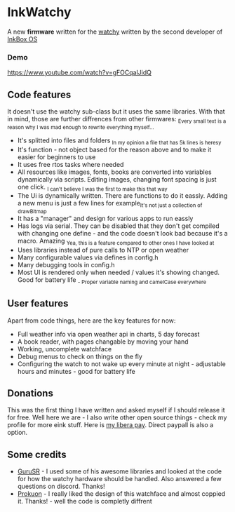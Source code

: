 # InkWatchy
A new **firmware** written for the [watchy](https://watchy.sqfmi.com/) written by the second developer of [InkBox OS](https://inkbox.ddns.net/)

### Demo
https://www.youtube.com/watch?v=gFOCqalJidQ

## Code features
It doesn't use the watchy sub-class but it uses the same libraries. With that in mind, those are further diffrences from other firmwares:
<sub>Every small text is a reason why I was mad enough to rewrite everything myself...</sub>
- It's splitted into files and folders <sub>In my opinion a file that has 5k lines is heresy</sub>
- It's function - not object based for the reason above and to make it easier for beginners to use
- It uses free rtos tasks where needed
- All resources like images, fonts, books are converted into variables dynamically via scripts. Editing images, changing font spacing is just one click. <sub>I can't believe I was the first to make this that way</sub>
- The Ui is dynamically written. There are functions to do it eassly. Adding a new menu is just a few lines for example<sub>It's not just a collection of drawBitmap</sub>
- It has a "manager" and design for various apps to run eassly
- Has logs via serial. They can be disabled that they don't get compiled with changing one define - and the code doesn't look bad because it's a macro. Amazing <sub>Yea, this is a feature compared to other ones I have looked at</sub>
- Uses libraries instead of pure calls to NTP or open weather
- Many configurable values via defines in config.h
- Many debugging tools in config.h
- Most UI is rendered only when needed / values it's showing changed. Good for battery life
<sub>- Proper variable naming and camelCase everywhere</sub>

## User features
Apart from code things, here are the key features for now:
- Full weather info via open weather api in charts, 5 day forecast
- A book reader, with pages changable by moving your hand
- Working, uncomplete watchface
- Debug menus to check on things on the fly
- Configuring the watch to not wake up every minute at night - adjustable hours and minutes - good for battery life

## Donations
This was the first thing I have written and asked myself if I should release it for free. Well here we are - I also write other open source things - check my profile for more eink stuff. Here is [my libera pay](https://liberapay.com/Szybet/). Direct paypall is also a option.

## Some credits
- [GuruSR](https://github.com/GuruSR/Watchy_GSR) - I used some of his awesome libraries and looked at the code for how the watchy hardware should be handled. Also answered a few questions on discord. Thanks!
- [Prokuon](https://github.com/Prokuon/watchy-starfield/) - I really liked the design of this watchface and almost coppied it. Thanks! - well the code is completly diffrent

